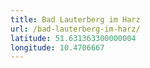 ```yaml
---
title: Bad Lauterberg im Harz
url: /bad-lauterberg-im-harz/
latitude: 51.631363300000004
longitude: 10.4706667
---
```


